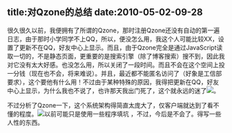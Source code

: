 title:对Qzone的总结
date:2010-05-02-09-28
---
<div id="blogDetailDiv" style="font-size:14px;">&#13;
                                                &#13;
                                                <p>很久很久以前，我便拥有了所谓的Qzone，那时注册Qzone还没有自动的第一遍日志，由于那时小学同学不上QQ，所以，便没怎么用，我这个人可能比较XX，设置了更新不在QQ，好友中心上显示。而且，由于Qzone完全是通过JavaScript读取一切的，不是静态页面，更重要的是搜索引擎（除了博客搜索）搜不到，因此我对它没有太大好感。也没怎么用，所以关闭了一段时间。而且不会在这个空间上投一分钱（现在也不会，将来难说）。并且，最近都不能匿名访问了（好象是工信部要求），这个要他有什么用！不过由于某种特殊的原因，我得把更新在QQ，好友中心上显示，为什么我也不说了，也许那天我出门死了，这个就永远的迷了<img src="/qzone/em/e100.gif"/>。</p><p>不过分析了Qzone一下，这个系统架构得简直太庞大了，仅客户端就达到了看不懂的程度。<img src="/qzone/em/e127.gif"/>以前可能只是使用一些程序填坑 ，不过，今后是不会了。得写一些人性的东西。<br/></p>&#13;
                                                &#13;
                                            </div>&#13;
										